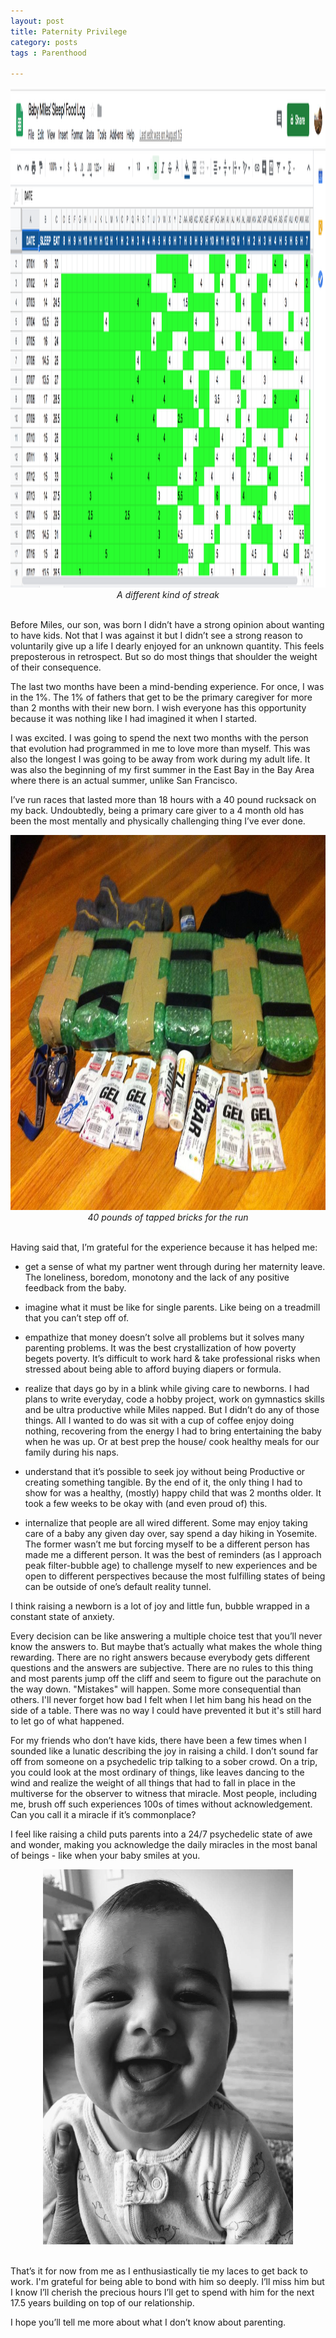 ```yaml
---
layout: post
title: Paternity Privilege
category: posts
tags : Parenthood

---
```


<center>
<img src="/images/blog/paternity/sleep_log.png" width="800" height="800"/>
<br>
<i> A different kind of streak</i>  
</center> 
<br>

Before Miles, our son, was born I didn’t have a strong opinion about wanting to have kids. Not that I was against it but I didn’t see a strong reason to voluntarily give up a life I dearly enjoyed for an unknown quantity. This feels preposterous in retrospect. But so do most things that shoulder the weight of their consequence. 

The last two months have been a mind-bending experience. For once, I was  in the 1%. The 1% of fathers that get to be the primary caregiver for more than 2 months with their new born. I wish everyone has this opportunity because it was nothing like I had imagined it when I started. 

I was excited. I was going to spend the next two months with the person that evolution had programmed in me to love more than myself. This was also the longest I was going to be away from work during my adult life. It was also the beginning of my first summer in the East Bay in the Bay Area where there is an actual summer, unlike San Francisco. 

I’ve run races that lasted more than 18 hours with a 40 pound rucksack on my back. Undoubtedly, being a primary care giver to a 4 month old has been the most mentally and physically challenging thing I’ve ever done.

<center>
<img src="/images/blog/paternity/bricks.jpg" width="600" height="600"/>
<br>
<i> 40 pounds of tapped bricks for the run</i>
</center> 
<br>

Having said that, I’m grateful for the experience because it has helped me: 

- get a sense of what my partner went through during her maternity leave. The loneliness, boredom, monotony and the lack of any positive feedback from the baby. 

- imagine what it must be like for single parents. Like being on a treadmill that you can’t step off of. 

- empathize that money doesn’t solve all problems but it solves many parenting problems. It was the best crystallization of how poverty begets poverty. It’s difficult to work hard & take professional risks when stressed about being able to afford buying diapers or formula.

- realize that days go by in a blink while giving care to newborns. I had plans to write everyday, code a hobby project, work on gymnastics skills and be ultra productive while Miles napped. But I didn’t do any of those things. All I wanted to do was sit with a cup of coffee enjoy doing nothing, recovering from the energy I had to bring entertaining the baby when he was up. Or at best prep the house/ cook healthy meals for our family during his naps.  

- understand that it’s possible to seek joy without being Productive or creating something tangible. By the end of  it, the only thing I had to show for was a healthy, (mostly) happy child that was 2 months older. It took a few weeks to be okay with (and even proud of) this. 

- internalize that people are all wired different. Some may enjoy taking care of a baby any given day over, say spend a day hiking in Yosemite. The former wasn’t me but forcing myself to be a different person has made me a different person. It was the best of reminders (as I approach peak filter-bubble age) to challenge myself to new experiences and be open to different perspectives because the most fulfilling states of being can be outside of one’s default reality tunnel. 

I think raising a newborn is a lot of joy and little fun, bubble wrapped in a constant state of anxiety. 

Every decision can be like answering a multiple choice test that you’ll never know the answers to. But maybe that’s actually what makes the whole thing rewarding. There are no right answers because everybody gets different questions and the answers are subjective. There are no rules to this thing and most parents jump off the cliff and seem to figure out the parachute on the way down. "Mistakes" will happen. Some more consequential than others. I'll never forget how bad I felt when I let him bang his head on the side of a table. There was no way I could have prevented it but it's still hard to let go of what happened. 

For my friends who don’t have kids, there have been a few times when I sounded like a lunatic describing the joy in raising a child. I don’t sound far off from someone on a psychedelic trip talking to a sober crowd. On a trip, you could look at the most ordinary of things, like leaves dancing to the wind and realize the weight of all  things that had to fall in place in the multiverse for the observer to witness that miracle. Most people, including me, brush off such experiences 100s of times without acknowledgement. Can you call it a miracle if it’s commonplace? <br>

I feel like raising a child puts parents into a 24/7 psychedelic state of awe and wonder, making you acknowledge the daily miracles in the most banal of beings - like when your baby smiles at you.  

<center>
<img src="/images/blog/paternity/miles_6mo.JPG" width="400" height="600"/>
<br>
</center> 
<br>

That’s it for now from me as I enthusiastically tie my laces to get back to work. I'm grateful for being able to bond with him so deeply. I’ll miss him but I know I’ll cherish the precious hours I’ll get to spend with him for the next 17.5 years building on top of our relationship.
<br>

I hope you’ll tell me more about what I don’t know about parenting. 